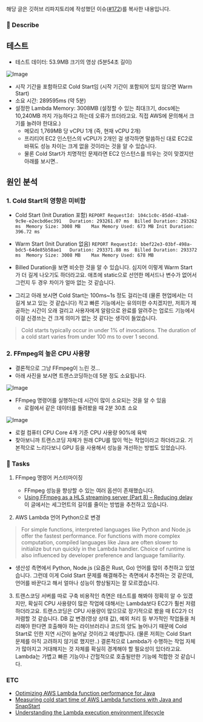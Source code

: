 해당 글은 깃허브 리파지토리에 작성했던 이슈([#172](https://github.com/Young-Flow/server/issues/172))를 복사한 내용입니다.

### 💬 Describe

## 테스트 
- 테스트 데이터: 53.9MB 크기의 영상 (5분54초 길이)

![Image](https://github.com/user-attachments/assets/2e02f6d1-0209-4172-a98e-a6f112580c0c)

- 시작 기간을 포함하므로 Cold Start임 (시작 기간이 포함되어 있지 않으면 Warm Start)
- 소요 시간: 289595ms (약 5분)
- 설정한 Lambda Memory: 3008MB (설정할 수 있는 최대크기, docs에는 10,240MB 까지 가능하다고 하는데 오류가 뜨더라고요. 직접 AWS에 문의해서 크기를 늘려야 한대요.)
  - 메모리 1,769MB 당 vCPU 1개 (즉, 현재 vCPU 2개)
  - 프리티어 EC2 인스턴스의 vCPU가 2개인 걸 생각하면 말씀하신 대로 EC2로 바꿔도 성능 차이는 크게 없을 것이라는 것을 알 수 있습니다.
  - 물론 Cold Start가 치명적인 문제라면 EC2 인스턴스를 띄우는 것이 맞겠지만 아래를 보시면.. 

## 원인 분석
### 1. Cold Start의 영향은 미비함
- Cold Start (Init Duration 포함) 
```REPORT RequestId: 104c1c0c-85dd-43a8-9c9e-e2ecbd6ec391	Duration: 293261.07 ms	Billed Duration: 293262 ms	Memory Size: 3008 MB	Max Memory Used: 673 MB	Init Duration: 396.72 ms```

- Warm Start (Init Duration 없음) 
```REPORT RequestId: bbef22e3-03bf-498a-bdc5-64de85b58ae1	Duration: 293371.88 ms	Billed Duration: 293372 ms	Memory Size: 3008 MB	Max Memory Used: 678 MB```
- Billed Duration을 보면 비슷한 것을 알 수 있습니다. 심지어 이렇게 Warm Start가 더 길게 나오기도 하더라고요. 애초에 static으로 선언한 메서드나 변수가 없어서 그런지 두 경우 차이가 얼마 없는 것 같습니다. 
- 그리고 아래 보시면 Cold Start는 100ms~1s 정도 걸리는데 (물론 현업에서는 더 길게 보고 있는 것 같습니다) 작고 빠른 기능에서는 유의미한 수치겠지만, 저희가 제공하는 시간이 오래 걸리고 사용자에게 알람으로 완료를 알려주는 업로드 기능에서 이걸 신경쓰는 건 크게 의미가 없는 것 같다는 생각이 들었습니다.
> Cold starts typically occur in under 1% of invocations. The duration of a cold start varies from under 100 ms to over 1 second.

### 2. FFmpeg의 높은 CPU 사용량
- 결론적으로 그냥 FFmpeg이 느린 것...
- 아래 사진을 보시면 트랜스코딩하는데 5분 정도 소요됩니다.
  
![Image](https://github.com/user-attachments/assets/9c66c13e-2844-4e1a-98a2-6eabe8b6f486)

- FFmpeg 명령어를 실행하는데 시간이 많이 소요되는 것을 알 수 있음
  - 로컬에서 같은 데이터를 돌려봤을 때 2분 30초 소요
    
![Image](https://github.com/user-attachments/assets/8c2a14ae-2422-4111-9af0-7902a9e121e2)

  - 로컬 컴퓨터 CPU Core 4개 기준 CPU 사용량 90%에 육박
  - 찾아보니까 트랜스코딩 자체가 원래 CPU를 많이 먹는 작업이라고 하더라고요. 기본적으로 느리다보니 GPU 등을 사용해서 성능을 개선하는 방법도 있었습니다. 


### 📌 Tasks

1. FFmpeg 명령어 커스터마이징
   - FFmpeg 성능을 향상할 수 있는 여러 옵션이 존재했습니다. 
   - [Using FFmpeg as a HLS streaming server (Part 8) – Reducing delay](https://www.martin-riedl.de/2020/04/17/using-ffmpeg-as-a-hls-streaming-server-part-8-reducing-delay/) 이 글에서는 세그먼트의 길이를 줄이는 방법을 추천하고 있습니다. 

2. AWS Lambda 언어 Python으로 변경
>  For simple functions, interpreted languages like Python and Node.js offer the fastest performance. For functions with more complex computation, compiled languages like Java are often slower to initialize but run quickly in the Lambda handler. Choice of runtime is also influenced by developer preference and language familiarity.
   - 생산성 측면에서 Python, Node.js (요즘은 Rust, Go) 언어를 많이 추천하고 있었습니다. 그런데 이게 Cold Start 문제를 해결해주는 측면에서 추천하는 것 같은데, 언어를 바꾼다고 해서 얼마나 성능이 향상될지는 잘 모르겠습니다. 

3. 트랜스코딩 서버를 따로 구축
비용적인 측면은 테스트를 해봐야 정확히 알 수 있겠지만, 확실히 CPU 사용량이 많은 작업에 대해서는 Lambda보다 EC2가 훨씬 저렴하더라고요. 트랜스코딩은 CPU 사용량이 많으므로 장기적으로 봤을 때 EC2가 더 저렴할 것 같습니다.
DB 값 변경(영상 상태 값), 예외 처리 등 부가적인 작업들을 처리해야 한다면 호출해야 하는 라이브러리나 코드의 양도 늘어나기 때문에 Cold Start로 인한 지연 시간이 늘어날 것이라고 예상합니다. (물론 저희는 Cold Start 문제를 아직 고려하지 않기로 했지만..)
결론적으로 Lambda가 수행하는 작업 자체가 많아지고 거대해지는 것 자체를 확실히 경계해야 할 필요성이 있더라고요. Lambda는 가볍고 빠른 기능이나 간헐적으로 호출될만한 기능에 적합한 것 같습니다.

### ETC

- [Optimizing AWS Lambda function performance for Java](https://aws.amazon.com/ko/blogs/compute/optimizing-aws-lambda-function-performance-for-java/)
- [Measuring cold start time of AWS Lambda functions with Java and SnapStart](https://filia-aleks.medium.com/measuring-cold-start-time-of-aws-lambda-functions-with-java-and-snapstart-5c0fd994614)
- [Understanding the Lambda execution environment lifecycle](https://docs.aws.amazon.com/lambda/latest/dg/lambda-runtime-environment.html#runtimes-lifecycle-ib)

